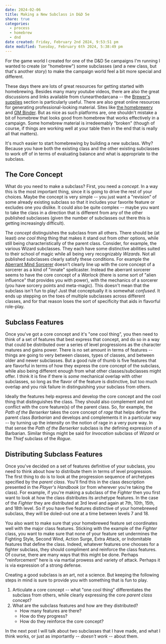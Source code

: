 ```yaml
---
date: 2024-02-06
title: Making a New Subclass in D&D 5e
share: true
categories:
  - process
  - homebrew
  - dnd
date created: Friday, February 2nd 2024, 9:53:51 pm
date modified: Tuesday, February 6th 2024, 5:38:49 pm
---
```



For the game world I created for one of the D&D 5e campaigns I'm running I wanted to create (or "homebrew") some subclasses (and a new class, but that's another story) to make the campaign world feel a bit more special and different. 

<!-- more -->

These days there are lots of great resources for getting started with homebrewing. Besides many many youtube videos, there are also the great discussions and links available from r/unearthedarcana -- the [Brewer's supplies](https://www.reddit.com/r/UnearthedArcana/wiki/resources/) section is particularly useful. There are also great online resources for generating professional-looking material. Sites like [the homebrewery](https://homebrewery.naturalcrit.com) and [GM Binder](https://www.gmbinder.com). But as nice as such platforms are, one shouldn't mistake a bit of homebrew that looks good from homebrew that works effectively in a campaign. Some homebrew material is irredeemably "broken" (though of course, if things are working well at your table then in the end that is really all that matters). 

It's much easier to start homebrewing by building a new subclass. Why? Because you have both the existing class and the other existing subclasses to work off of in terms of evaluating balance and what is appropriate to the subclass. 

## The Core Concept 

What do you need to make a subclass? First, you need a *concept*. In a way this is the most important thing, since it is going to drive the rest of your choices. Maybe the concept is very simple -- you just want a "revision" of some already existing subclass so that it includes your favorite feature or excludes one you dislike. It could also be quite complex -- maybe you want to take the class in a direction that is different from any of the other published subclasses (given the number of subclasses out there this is getting increasingly difficult). 

The *concept* distinguishes the subclass from all others. There should be (at least) *one cool thing* thing that makes it stand out from other options, while still being characteristically of the parent class. Consider, for example, the various Wizard subclasses. They each have some distinctive abilities suited to their school of magic while all being very recognizably *Wizards*. Not all published subclasses clearly satisfy these conditions. For example the [Aberrant Mind Sorcerer](https://www.dndbeyond.com/posts/1360-aberrant-mind-sorcerer-guide-features-pros-cons) doesn't clearly line up with the core concept of a sorcerer as a kind of "innate" spellcaster. Instead the aberrant sorcerer seems to have the core concept of a *Warlock* (there is some sort of "alien influence" that provides you with power), with the mechanics of a sorcerer (you have sorcery points and meta-magic). This doesn't mean that the subclass isn't fun to play! Just that conceptually it is somewhat *confused*. It ends up stepping on the toes of multiple subclasses across different classes, and for that reason loses the sort of specificity that aids in flavorful role-play. 

## Subclass Features 

Once you've got a core concept and it's "one cool thing", you then need to think of a set of features that best express that concept, and do so in a way that could be distributed over a series of level progressions as the character matures and gains power. There is no set amount in terms of features -- things are going to very between classes, types of classes, and between older and newer subclasses. But a good rule of thumb is five features that are flavorful in terms of how they express the core concept of the subclass, while also being different enough from what other classes/subclasses might offer. I think it is fine if there is *some* mechanical overlap with other subclasses, so long as the flavor of the feature is distinctive, but too much overlap and you risk failure in distinguishing your subclass from others. 

Ideally the features help express and develop the core concept and the cool thing that distinguishes the class. They should also complement and not conflict with the core feature(s) of the parent class. So, for example, the *Path of the Berserker* takes the core concept of *rage* that helps define the parent class *Barbarian* and develops and complements it in a particular way -- by turning up the intensity on the notion of rage in a very pure way. In that sense the *Path of the Berserker* subclass is *the* defining expression of a Barbarian. Similar things might be said for *Invocation* subclass of *Wizard* or the *Thief* subclass of the *Rogue*. 

## Distributing Subclass Features 

Once you've decided on a set of features definitive of your subclass, you need to think about how to distribute them in terms of level progression. The first thing to do is to look at the progression sequence of archetypes specified by the *parent class*. You'll find this in the class description presented in the *Player's Handbook* (or from wherever you're taking the class). For example, if you're making a subclass of the *Fighter* then you first want to look at how the class distributes its archetype features. In the case of the *Fighter* they are distributed at 3rd level and again at 7th, 10th, 15th, and 18th level. So if you have five features distinctive of your homebrewed subclass, they will be doled-out one at a time between levels 7 and 18. 

You also want to make sure that your homebrewed feature set coordinates well with the major class features. Sticking with the example of the *Fighter* class, you want to make sure that none of your feature set undermines the Fighting Style, Second Wind, Action Surge, Extra Attack, or Indomitable features that define the class. Indeed, whatever features one chooses for a fighter subclass, they should compliment and reinforce the class features. Of course, there are many ways that this might be done. Perhaps "reinforcement" here is via martial prowess and variety of attack. Perhaps it is via expression of a strong defense. 

Creating a good subclass is an art, not a science. But keeping the following steps in mind is sure to provide you with something that is fun to play. 

1. Articulate a core concept -- what "one cool thing" differentiates the subclass from others, while clearly expressing the core *parent class* concept? 
2. What are the subclass features and how are they distributed? 
	- How many features are there? 
	- How do they progress? 
	- How do they reinforce the core concept? 


In the next post I will talk about two subclasses that I have made, and what I think works, or just as importantly -- *doesn't work* -- about them. 